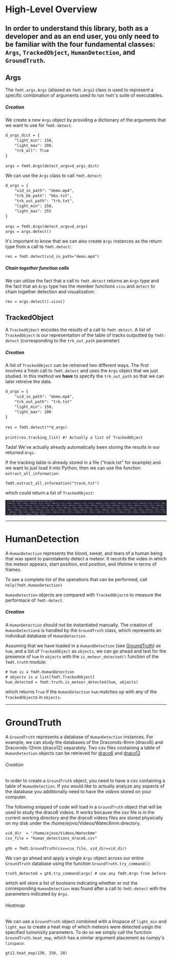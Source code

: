 # High-Level Overview

In order to understand this library, both as a developer and as an end user, you only need to 
be familiar with the four fundamental classes: `Args`, `TrackedObject`, `HumanDetection`, and `GroundTruth`.
---
## Args

The `fmdt.args.Args` (aliased as `fmdt.Args`) class is used to represent a specific combination of arguments used to
run `fmdt`'s suite of executables.
##### Creation
We create a new `Args` object by providing a dictionary of the arguments that we want to use for `fmdt-detect`.

```
d_args_dict = {
    "light_min": 150,
    "light_max": 200,
    "trk_all": True
}

args = fmdt.Args(detect_args=d_args_dict)
```

We can use the `Args` class to call `fmdt.detect`:

```
d_args = {
    "vid_in_path": "demo.mp4",
    "trk_bb_path": "bbs.txt",
    "trk_out_path": "trk.txt",
    "light_min": 250,
    "light_max": 255
}

args = fmdt.Args(detect_args=d_args)
args = args.detect()
```

It's important to know that we can also create `Args` instances as the return type from a call to `fmdt.detect`:

```
res = fmdt.detect(vid_in_path="demo.mp4")
```

##### Chain together function calls

We can utilize the fact that a call to `fmdt.detect` returns an `Args` type and the fact that an `Args` type has the 
member functions `visu` and `detect` to chain together detection and visualization:

```
res = args.detect().visu()
```

## TrackedObject
A `TrackedOjbect` encodes the results of a call to `fmdt-detect`. A list of `TrackedObject` is our 
representation of the table of tracks outputted by `fmdt-detect` (corresponding to the `trk_out_path` parameter)

##### Creation

A list of `TrackedObject` can be retreived two different ways. The first involves a fresh call to `fmdt.detect` and 
uses the `Args` object that we just studied. In this method we **have** to specify the `trk_out_path` so that we 
can later retreive the data.

```
d_args = {
    "vid_in_path": "demo.mp4",
    "trk_out_path": "trk.txt"
    "light_min": 150,
    "light_max": 200
}

res = fmdt.detect(**d_args)

print(res.tracking_list) #! Actually a list of TrackedObject
```

Tada! We've actually already automatically been storing the results in our returned `Args`.

If the tracking table is already stored in a file ("track.txt" for example) and we want to just load it into Python, then we can use
the function `extract_all_information`:

```
fmdt.extract_all_information("track.txt")
```

which could return a list of `TrackedObject`:

![tracking_list](../media/track_list.png)



---
# HumanDetection

A `HumanDetection` represents the blood, sweat, and tears of a human being that was spent to 
painstakenly detect a meteor. It records the video in which the meteor appears, start position, end position, and 
lifetime in terms of frames.

To see a complete list of the operations that can be performed, call `help(fmdt.HumanDetection)`

`HumanDetection` objects are compared with `TrackedObject`s to measure the performace of `fmdt-detect`.

##### Creation

A `HumanDetection` should not be instantiated manually. The creation of `HumanDetection`s is handled by the `GroundTruth`
class, which represents an individual database of `HumanDetection`.

Assuming that we have loaded in a `HumandDetection` (see [GroundTruth](#GroundTruth)) as `hum`, and a list of
`TrackedObject` as `objects`, we can go ahead and test for the presence of `hum` in `objects` with the
`is_meteor_detected()` function of the `fmdt.truth` module:

```
# hum is a fmdt.HumanDetection
# objects is a list[fmdt.TrackedObject]
hum_detected = fmdt.truth.is_meteor_detected(hum, objects)
```

which returns `True` if the `HumanDetection` `hum` matches up with any of the `TrackedObject`s in `objects`.

---
# GroundTruth

A `GroundTruth` represents a database of `HumanDetection` instances. For example, we can study the databases of the 
Draconids-6mm (draco6) and Draconids-12mm (draco12) separately. Two csv files containing a table of `HumanDetection` 
objects can be retrieved for [draco6](https://github.com/ejovo13/fmdt_python_clean/blob/build/human_detections_draco6.csv) and [draco12](https://github.com/ejovo13/fmdt_python_clean/blob/build/human_detections_draco12.csv)

###### Creation

In order to create a `GroundTruth` object, you need to have a csv containing a table of `HumanDetection`. If you would
like to actually analyze any aspects of the database you additionally need to have the _videos_ stored on your computer.

The following snipped of code will load in a `GroundTruth` object that will be used to study the draco6 videos. It works
because the csv file is in the current working directory and the draco6 videos files are stored physically on my disk
under the /home/ejovo/Videos/Watec6mm directory.

```
vid_dir  = "/home/ejovo/Videos/Watec6mm"
csv_file = "human_detections_draco6.csv"

gt6 = fmdt.GroundTruth(csv=csv_file, vid_dir=vid_dir)
```

We can go ahead and apply a single `Args` object across our entire `GroundTruth` database using the function 
`GroundTruth.try_command()`:

```
truth_detected = gt6.try_command(args) # use any fmdt.Args from before
```

which will store a list of booleans indicating whether or not the corresponding `HumanDetection` was found after 
a call to `fmdt-detect` with the parameters indicated by `Args`.

###### Heatmap

We can use a `GroundTruth` object combined with a linspace of `light_min` and `light_max` to create a heat map of which meteors were detected
usign the specified lumonisity parameters. To do so we simply call the function `GroundTruth.heat_map`, which has a similar argument
placement as numpy's `linspace`.

```
gt12.heat_map(150, 250, 20)
```